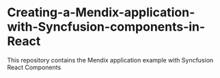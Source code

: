 # Creating-a-Mendix-application-with-Syncfusion-components-in-React
This repository contains the Mendix application example with Syncfusion React Components
